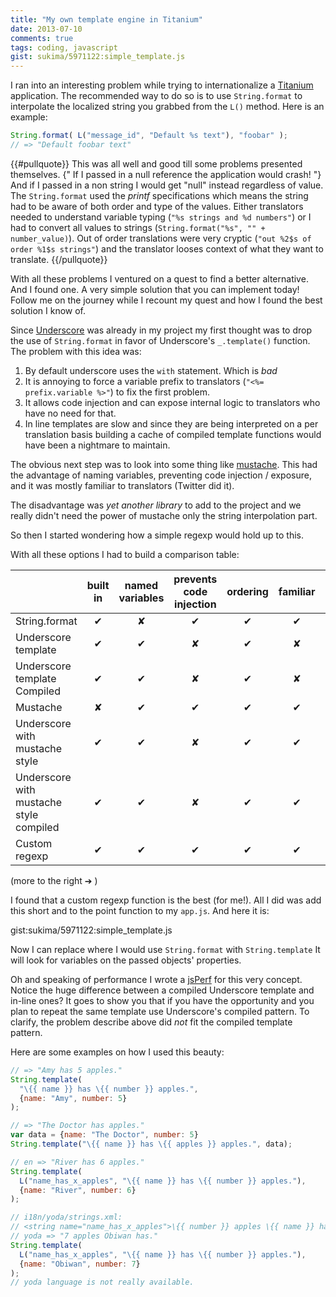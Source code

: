 ```yaml
---
title: "My own template engine in Titanium"
date: 2013-07-10
comments: true
tags: coding, javascript
gist: sukima/5971122:simple_template.js
---
```

I ran into an interesting problem while trying to internationalize a
[Titanium][] application. The recommended way to do so is to use `String.format`
to interpolate the localized string you grabbed from the `L()` method. Here is
an example:

```javascript
String.format( L("message_id", "Default %s text"), "foobar" );
// => "Default foobar text"
```

{{#pullquote}}
This was all well and good till some problems presented themselves. {" If I
passed in a null reference the application would crash! "} And if I passed
in a non string I would get "null" instead regardless of value. The
`String.format` used the _printf_ specifications which means the string had to
be aware of both order and type of the values. Either translators needed to
understand variable typing (`"%s strings and %d numbers"`) or I had to convert
all values to strings (`String.format("%s", "" + number_value)`). Out of order
translations were very cryptic (`"out %2$s of order %1$s strings"`) and the
translator looses context of what they want to translate.
{{/pullquote}}

With all these problems I ventured on a quest to find a better alternative. And
I found one. A very simple solution that you can implement today! Follow me on
the journey while I recount my quest and how I found the best solution I know
of.

[Titanium]: http://www.appcelerator.com/platform/titanium-platform/

<!-- more -->

Since [Underscore][] was already in my project my first thought was to drop the
use of `String.format` in favor of Underscore's `_.template()` function. The
problem with this idea was:

1. By default underscore uses the `with` statement. Which is _bad_
2. It is annoying to force a variable prefix to translators
   (`"<%= prefix.variable %>"`) to fix the first problem.
3. It allows code injection and can expose internal logic to translators who
   have no need for that.
4. In line templates are slow and since they are being interpreted on a per
   translation basis building a cache of compiled template functions would have
   been a nightmare to maintain.

[Underscore]: http://underscorejs.com

The obvious next step was to look into some thing like [mustache][]. This had
the advantage of naming variables, preventing code injection / exposure, and it
was mostly familiar to translators (Twitter did it).

[mustache]: http://mustache.github.io/

The disadvantage was _yet another library_ to add to the project and we really
didn't need the power of mustache only the string interpolation part.

So then I started wondering how a simple regexp would hold up to this.

With all these options I had to build a comparison table:

|          | built in | named variables | prevents code injection | ordering | familiar | not confusing | complexity | Performance |
|:---------|:--------:|:---------------:|:-----------------------:|:--------:|:--------:|:-------------:|:----------:|:-----------:|
| String.format | <span class="ok">✔</span> | <span class="bad">✘</span> | <span class="ok">✔</span> | <span class="ok">✔</span> | <span class="ok">✔</span> | <span class="bad">✘</span> | <span class="ok">Low</span> | <span class="ok">Fast</span> |
| Underscore template | <span class="ok">✔</span> | <span class="ok">✔</span> | <span class="bad">✘</span> | <span class="ok">✔</span> | <span class="bad">✘</span> | <span class="bad">✘</span> | <span class="ok">Low</span> | <span class="bad">Slow</span> |
| Underscore template Compiled | <span class="ok">✔</span> | <span class="ok">✔</span> | <span class="bad">✘</span> | <span class="ok">✔</span> | <span class="bad">✘</span> | <span class="bad">✘</span> | <span class="bad">High</span> | <span class="ok">Super Fast</span> |
| Mustache | <span class="bad">✘</span> | <span class="ok">✔</span> | <span class="ok">✔</span> | <span class="ok">✔</span> | <span class="ok">✔</span> | <span class="ok">✔</span> | <span class="bad">High</span> | <span class="bad">Slow</span> |
| Underscore with mustache style | <span class="ok">✔</span> | <span class="ok">✔</span> | <span class="bad">✘</span> | <span class="ok">✔</span> | <span class="ok">✔</span> | <span class="ok">✔</span> | <span class="ok">Low</span> | <span class="bad">Slow</span> |
| Underscore with mustache style compiled | <span class="ok">✔</span> | <span class="ok">✔</span> | <span class="bad">✘</span> | <span class="ok">✔</span> | <span class="ok">✔</span> | <span class="ok">✔</span> | <span class="bad">High</span> | <span class="ok">Super Fast</span> |
| Custom regexp | <span class="ok">✔</span> | <span class="ok">✔</span> | <span class="ok">✔</span> | <span class="ok">✔</span> | <span class="ok">✔</span> | <span class="ok">✔</span> | <span class="ok">Low</span> | <span class="ok">Fast</span> |

(more to the right ➔ )

I found that a custom regexp function is the best (for me!). All I did was add
this short and to the point function to my `app.js`. And here it is:

gist:sukima/5971122:simple_template.js

Now I can replace where I would use `String.format` with `String.template` It
will look for variables on the passed objects' properties.

Oh and speaking of performance I wrote a [jsPerf][] for this very concept.
Notice the huge difference between a compiled Underscore template and in-line
ones? It goes to show you that if you have the opportunity and you plan to
repeat the same template use Underscore's compiled pattern. To clarify, the
problem describe above did _not_ fit the compiled template pattern.

[jsPerf]: http://jsperf.com/underscore-vs-custom-mustache-templates

Here are some examples on how I used this beauty:

```javascript
// => "Amy has 5 apples."
String.template(
  "\{{ name }} has \{{ number }} apples.",
  {name: "Amy", number: 5}
);

// => "The Doctor has apples."
var data = {name: "The Doctor", number: 5}
String.template("\{{ name }} has \{{ apples }} apples.", data);

// en => "River has 6 apples."
String.template(
  L("name_has_x_apples", "\{{ name }} has \{{ number }} apples."),
  {name: "River", number: 6}
);

// i18n/yoda/strings.xml:
// <string name="name_has_x_apples">\{{ number }} apples \{{ name }} has.</string>
// yoda => "7 apples Obiwan has."
String.template(
  L("name_has_x_apples", "\{{ name }} has \{{ number }} apples."),
  {name: "Obiwan", number: 7}
);
// yoda language is not really available.
```

